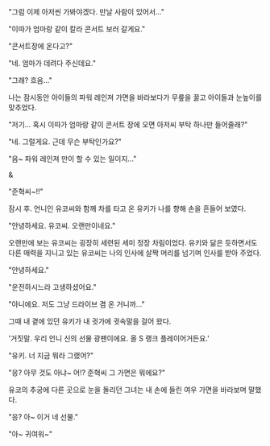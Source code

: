 "그럼 이제 아저씬 가봐야겠다. 만날 사람이 있어서..." 

"이따가 엄마랑 같이 칼라 콘서트 보러 갈게요." 

"콘서트장에 온다고?" 

"네. 엄마가 데려다 주신데요." 

"그래? 흐음..." 

나는 잠시동안 아이들의 파워 레인져 가면을 바라보다가 무릎을 꿇고 아이들과 눈높이를 맞추었다. 

"저기... 혹시 이따가 엄마랑 같이 콘서트 장에 오면 아저씨 부탁 하나만 들어줄래?" 

"네. 그럴게요. 근데 무슨 부탁인가요?" 

"음~ 파워 레인져 만이 할 수 있는 일이지..." 

& 

"준혁씨~!!" 

잠시 후. 언니인 유코씨와 함께 차를 타고 온 유키가 나를 향해 손을 흔들어 보였다. 

"안녕하세요. 유코씨. 오랜만이네요." 

오랜만에 보는 유코씨는 굉장히 세련된 세미 정장 차림이었다. 유키와 닮은 듯하면서도 다른 매력을 지니고 있는 유코씨는 나의 인사에 살짝 머리를 넘기며 인사를 받아 주었다. 

"안녕하세요." 

"운전하시느라 고생하셨어요." 

"아니에요. 저도 그냥 드라이브 겸 온 거니까..." 

그때 내 곁에 있던 유키가 내 귓가에 귓속말을 걸어 왔다. 

'거짓말. 우리 언니 신의 선물 광팬이에요. 올 S 랭크 플레이어거든요.' 

"유키. 너 지금 뭐라 그랬어?" 

"응? 아무 것도 아냐~ 어!? 준혁씨 그 가면은 뭐에요?" 

유코의 추궁에 다른 곳으로 눈을 돌리던 그녀는 내 손에 들린 여우 가면을 바라보며 말했다. 

"응? 아~ 이거 네 선물." 

"아~ 귀여워~" 